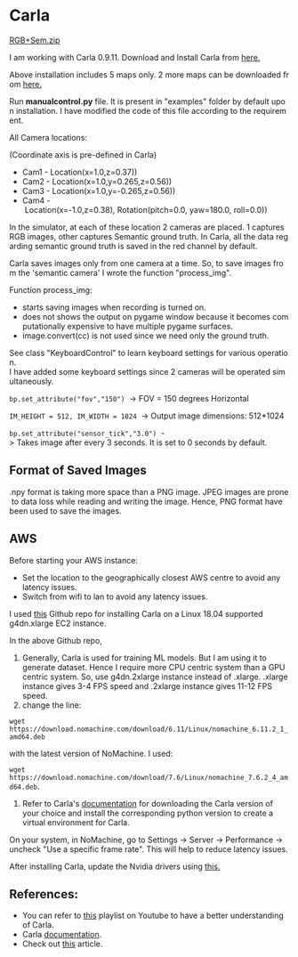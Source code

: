 # Carla

[RGB+Sem.zip](https://github.com/jainshubham1120/Carla/files/8792919/RGB%2BSem.zip)


I am working with Carla 0.9.11. Download and Install Carla from [here.](https://carla.readthedocs.io/en/0.9.11/start_quickstart/)

Above installation includes 5 maps only. 2 more maps can be downloaded from [here.](https://github.com/carla-simulator/carla/releases/tag/0.9.11)

Run **manualcontrol.py** file. It is present in "examples" folder by default upon installation. I have modified the code of this file according to the requirement.

All Camera locations:

(Coordinate axis is pre-defined in Carla)

- Cam1 - Location(x=1.0,z=0.37))
- Cam2 - Location(x=1.0,y=0.265,z=0.56))
- Cam3 - Location(x=1.0,y=-0.265,z=0.56))
- Cam4 - Location(x=-1.0,z=0.38), Rotation(pitch=0.0, yaw=180.0, roll=0.0))

In the simulator, at each of these location 2 cameras are placed. 1 captures RGB images, other captures Semantic ground truth. In Carla, all the data regarding semantic ground truth is saved in the red channel by default.

Carla saves images only from one camera at a time. So, to save images from the 'semantic camera' I wrote the function "process_img".

Function process_img:

- starts saving images when recording is turned on.
- does not shows the output on pygame window because it becomes computationally expensive to have multiple pygame surfaces.
- image.convert(cc) is not used since we need only the ground truth.

See class "KeyboardControl" to learn keyboard settings for various operation. I have added some keyboard settings since 2 cameras will be operated simultaneously.

`bp.set_attribute("fov","150")`  -> FOV = 150 degrees Horizontal

`IM_HEIGHT = 512, IM_WIDTH = 1024`  -> Output image dimensions: 512*1024

`bp.set_attribute("sensor_tick","3.0")`  -> Takes image after every 3 seconds. It is set to 0 seconds by default.

## Format of Saved Images

.npy format is taking more space than a PNG image. JPEG images are prone to data loss while reading and writing the image. Hence, PNG format have been used to save the images.

## AWS

Before starting your AWS instance:

- Set the location to the geographically closest AWS centre to avoid any latency issues.
- Switch from wifi to lan to avoid any latency issues.

I used [this](https://github.com/jbnunn/CARLADesktop) Github repo for installing Carla on a Linux 18.04 supported g4dn.xlarge EC2 instance.

In the above Github repo,

1. Generally, Carla is used for training ML models. But I am using it to generate dataset. Hence I require more CPU centric system than a GPU centric system. So, use g4dn.2xlarge instance instead of .xlarge. .xlarge instance gives 3-4 FPS speed and .2xlarge instance gives 11-12 FPS speed.
2. change the line:

`wget https://download.nomachine.com/download/6.11/Linux/nomachine_6.11.2_1_amd64.deb`

with the latest version of NoMachine. I used:

`wget https://download.nomachine.com/download/7.6/Linux/nomachine_7.6.2_4_amd64.deb`.

1. Refer to Carla's [documentation](https://carla.readthedocs.io/en/0.9.11/start_quickstart/) for downloading the Carla version of your choice and install the corresponding python version to create a virtual environment for Carla.

On your system, in NoMachine, go to Settings -> Server -> Performance -> uncheck "Use a specific frame rate". This will help to reduce latency issues.

After installing Carla, update the Nvidia drivers using [this.](https://www.itzgeek.com/post/how-to-install-nvidia-drivers-on-ubuntu-20-04-ubuntu-18-04.html)

## References:

- You can refer to [this](https://youtube.com/playlist?list=PLQVvvaa0QuDeI12McNQdnTlWz9XlCa0uo) playlist on Youtube to have a better understanding of Carla.
- Carla [documentation](https://carla.readthedocs.io/en/0.9.11/).
- Check out [this](https://sagnibak.github.io/blog/how-to-use-carla/) article.
